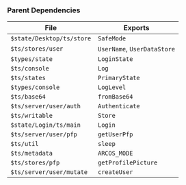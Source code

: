 ### Parent Dependencies

| File | Exports |
| ---- | ------- |
| `$state/Desktop/ts/store` | `SafeMode` |
| `$ts/stores/user` | `UserName`, `UserDataStore` |
| `$types/state` | `LoginState` |
| `$ts/console` | `Log` |
| `$ts/states` | `PrimaryState` |
| `$types/console` | `LogLevel` |
| `$ts/base64` | `fromBase64` |
| `$ts/server/user/auth` | `Authenticate` |
| `$ts/writable` | `Store` |
| `$state/Login/ts/main` | `Login` |
| `$ts/server/user/pfp` | `getUserPfp` |
| `$ts/util` | `sleep` |
| `$ts/metadata` | `ARCOS_MODE` |
| `$ts/stores/pfp` | `getProfilePicture` |
| `$ts/server/user/mutate` | `createUser` |
